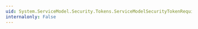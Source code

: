 ```yaml
---
uid: System.ServiceModel.Security.Tokens.ServiceModelSecurityTokenRequirement.PreferSslCertificateAuthenticatorProperty
internalonly: False
---
```

